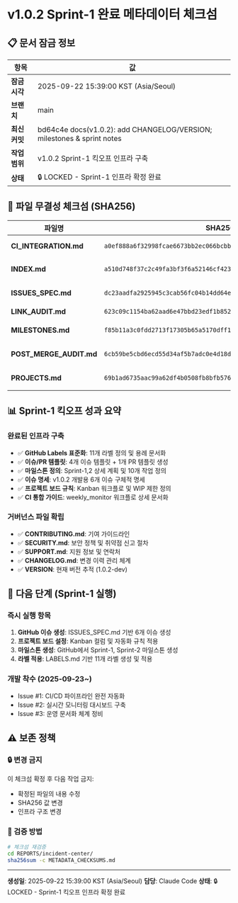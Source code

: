 # v1.0.2 Sprint-1 완료 메타데이터 체크섬

## 📋 문서 잠금 정보

| 항목 | 값 |
|------|---|
| **잠금 시각** | 2025-09-22 15:39:00 KST (Asia/Seoul) |
| **브랜치** | main |
| **최신 커밋** | bd64c4e docs(v1.0.2): add CHANGELOG/VERSION; milestones & sprint notes |
| **작업 범위** | v1.0.2 Sprint-1 킥오프 인프라 구축 |
| **상태** | 🔒 LOCKED - Sprint-1 인프라 확정 완료 |

## 🔐 파일 무결성 체크섬 (SHA256)

| 파일명 | SHA256 | 설명 |
|--------|---------|------|
| **CI_INTEGRATION.md** | `a0ef888a6f32998fcae6673bb2ec066bcbb63e14efaaa52b1bf317034c7588ba` | weekly_monitor CI 통합 가이드 |
| **INDEX.md** | `a510d748f37c2c49fa3bf3f6a52146cf423943a0c41003c329b019e9a18478a3` | 인시던트 센터 메인 인덱스 |
| **ISSUES_SPEC.md** | `dc23aadfa2925945c3cab56fc04b14dd64e3731931d26dbf088f7a61defc5353` | v1.0.2 이슈 6개 명세서 |
| **LINK_AUDIT.md** | `623c09c1154ba62aad6e47bbd23edf1b852164d7437392fa7bd885d8c949c229` | 링크 감사 보고서 |
| **MILESTONES.md** | `f85b11a3c0fdd2713f17305b65a5170dff1e0e96248040f9676a50141306bffd` | Sprint-1,2 마일스톤 정의 |
| **POST_MERGE_AUDIT.md** | `6cb59be5cbd6ecd55d34af5b7adc0e4d18de4db97b4f7e1bd8d5be7787dd0c13` | PR #10 병합 후 감사 |
| **PROJECTS.md** | `69b1ad6735aac99a62df4b0508fb8bfb5761f4861013ee0e5cf08b6f75f99fd7` | 프로젝트 보드 & Kanban 규칙 |

## 📊 Sprint-1 킥오프 성과 요약

### 완료된 인프라 구축
- ✅ **GitHub Labels 표준화**: 11개 라벨 정의 및 용례 문서화
- ✅ **이슈/PR 템플릿**: 4개 이슈 템플릿 + 1개 PR 템플릿 생성
- ✅ **마일스톤 정의**: Sprint-1,2 상세 계획 및 10개 작업 정의
- ✅ **이슈 명세**: v1.0.2 개발용 6개 이슈 구체적 명세
- ✅ **프로젝트 보드 규칙**: Kanban 워크플로 및 WIP 제한 정의
- ✅ **CI 통합 가이드**: weekly_monitor 워크플로 상세 문서화

### 거버넌스 파일 확립
- ✅ **CONTRIBUTING.md**: 기여 가이드라인
- ✅ **SECURITY.md**: 보안 정책 및 취약점 신고 절차
- ✅ **SUPPORT.md**: 지원 정보 및 연락처
- ✅ **CHANGELOG.md**: 변경 이력 관리 체계
- ✅ **VERSION**: 현재 버전 추적 (1.0.2-dev)

## 🎯 다음 단계 (Sprint-1 실행)

### 즉시 실행 항목
1. **GitHub 이슈 생성**: ISSUES_SPEC.md 기반 6개 이슈 생성
2. **프로젝트 보드 설정**: Kanban 컬럼 및 자동화 규칙 적용
3. **마일스톤 생성**: GitHub에서 Sprint-1, Sprint-2 마일스톤 생성
4. **라벨 적용**: LABELS.md 기반 11개 라벨 생성 및 적용

### 개발 착수 (2025-09-23~)
- Issue #1: CI/CD 파이프라인 완전 자동화
- Issue #2: 실시간 모니터링 대시보드 구축
- Issue #3: 운영 문서화 체계 정비

## ⚠️ 보존 정책

### 🔒 변경 금지
이 체크섬 확정 후 다음 작업 금지:
- 확정된 파일의 내용 수정
- SHA256 값 변경
- 인프라 구조 변경

### 🔐 검증 방법
```bash
# 체크섬 재검증
cd REPORTS/incident-center/
sha256sum -c METADATA_CHECKSUMS.md
```

---

**생성일**: 2025-09-22 15:39:00 KST (Asia/Seoul)
**담당**: Claude Code
**상태**: 🔒 LOCKED - Sprint-1 킥오프 인프라 확정 완료
